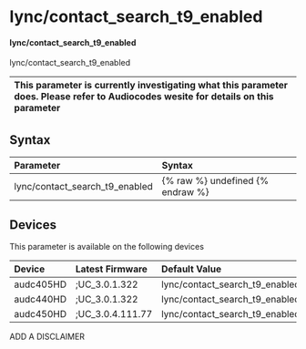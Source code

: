 ﻿---
description: lync/contact_search_t9_enabled
search: false
---

# lync/contact_search_t9_enabled

#### lync/contact_search_t9_enabled

lync/contact_search_t9_enabled


| This parameter is currently investigating what this parameter does. Please refer to Audiocodes wesite for details on this parameter | 
| :--- |

## Syntax
| Parameter | Syntax |
| :--- | :--- |
|lync/contact_search_t9_enabled | {% raw %} undefined {% endraw %}|

## Devices
This parameter is available on the following devices

| Device | Latest Firmware | Default Value |
|:---|:---|:---|
| audc405HD | ;UC_3.0.1.322 | lync/contact_search_t9_enabled=1 
| audc440HD | ;UC_3.0.1.322 | lync/contact_search_t9_enabled=1 
| audc450HD | ;UC_3.0.4.111.77 | lync/contact_search_t9_enabled=1 

ADD A DISCLAIMER
